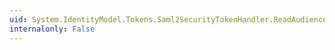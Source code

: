 ```yaml
---
uid: System.IdentityModel.Tokens.Saml2SecurityTokenHandler.ReadAudienceRestriction(System.Xml.XmlReader)
internalonly: False
---
```

